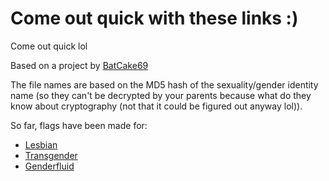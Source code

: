 # Come out quick with these links :)

Come out quick lol

Based on a project by [BatCake69](https://github.com/Batcake69)

The file names are based on the MD5 hash of the sexuality/gender identity name (so they can't be decrypted by your parents because what do they know about cryptography (not that it could be figured out anyway lol)).

So far, flags have been made for:

- [Lesbian](https://flux3on.github.io/co/f83d1d6a12fda81723574437436b05e7.html)
- [Transgender](https://flux3on.github.io/co/2d632e7f0b20d419852012d299cb401b.html)
- [Genderfluid](https://flux3on.github.io/co/19a6e1ecb921e3b1713d74c76da72b31.html)
